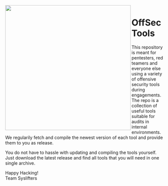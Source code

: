 <img align="left" width="400px" src="https://docs.syslifters.com/images/Logo.svg">

# OffSec Tools
This repository is meant for pentesters, red teamers and everyone else using a variety of offensive security tools during engagements. The repo is a collection of useful tools suitable for audits in internal environments. We regularily fetch and compile the newest version of each tool and provide them to you as release.

You do not have to hassle with updating and compiling the tools yourself. Just download the latest release and find all tools that you will need in one single archive.

Happy Hacking!  
Team Syslifters
